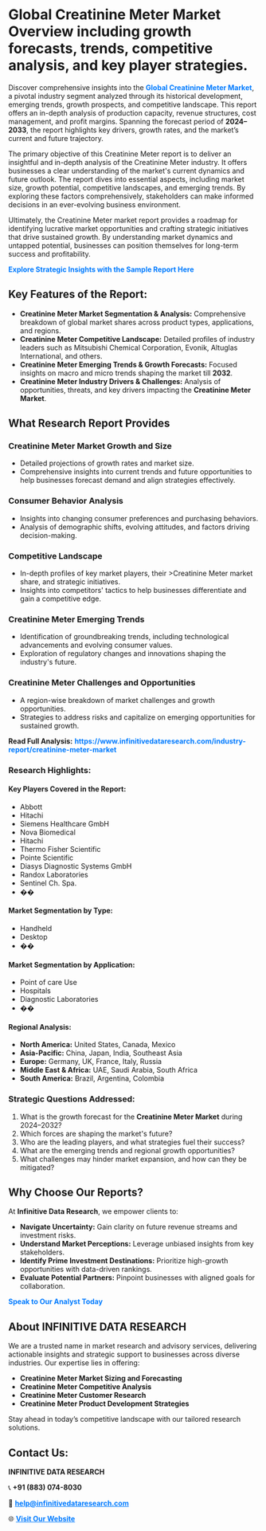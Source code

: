 <h1>Global Creatinine Meter Market Overview including growth forecasts, trends, competitive analysis, and key player strategies.</h1>
<p>
Discover comprehensive insights into the 
<a href="https://www.infinitivedataresearch.com/industry-report/creatinine-meter-market" rel="dofollow" style="color: #007BFF; text-decoration: none;"><strong>Global Creatinine Meter Market</strong></a>, a pivotal industry segment analyzed through its historical development, emerging trends, growth prospects, and competitive landscape. This report offers an in-depth analysis of production capacity, revenue structures, cost management, and profit margins. Spanning the forecast period of <strong>2024–2033</strong>, the report highlights key drivers, growth rates, and the market’s current and future trajectory.
</p>
<p>
The primary objective of this Creatinine Meter report is to deliver an insightful and in-depth analysis of the Creatinine Meter industry. It offers businesses a clear understanding of the market's current dynamics and future outlook. The report dives into essential aspects, including market size, growth potential, competitive landscapes, and emerging trends. By exploring these factors comprehensively, stakeholders can make informed decisions in an ever-evolving business environment.
</p>
<p>
Ultimately, the Creatinine Meter market report provides a roadmap for identifying lucrative market opportunities and crafting strategic initiatives that drive sustained growth. By understanding market dynamics and untapped potential, businesses can position themselves for long-term success and profitability.
</p>
<p>
<a href="https://www.infinitivedataresearch.com/request-sample/reportId=109035" style="color: #007BFF; text-decoration: none;"><strong>Explore Strategic Insights with the Sample Report Here</strong></a>
</p>

<h2>Key Features of the Report:</h2>
<ul>
<li><strong>Creatinine Meter Market Segmentation & Analysis:</strong> Comprehensive breakdown of global market shares across product types, applications, and regions.</li>
<li><strong>Creatinine Meter Competitive Landscape:</strong> Detailed profiles of industry leaders such as Mitsubishi Chemical Corporation, Evonik, Altuglas International, and others.</li>
<li><strong>Creatinine Meter Emerging Trends & Growth Forecasts:</strong> Focused insights on macro and micro trends shaping the market till <strong>2032</strong>.</li>
<li><strong>Creatinine Meter Industry Drivers & Challenges:</strong> Analysis of opportunities, threats, and key drivers impacting the <strong>Creatinine Meter Market</strong>.</li>
</ul>

<h2>What Research Report Provides</h2>
<h3>Creatinine Meter Market Growth and Size</h3>
<ul>
<li>Detailed projections of growth rates and market size.</li>
<li>Comprehensive insights into current trends and future opportunities to help businesses forecast demand and align strategies effectively.</li>
</ul>

<h3>Consumer Behavior Analysis</h3>
<ul>
<li>Insights into changing consumer preferences and purchasing behaviors.</li>
<li>Analysis of demographic shifts, evolving attitudes, and factors driving decision-making.</li>
</ul>

<h3>Competitive Landscape</h3>
<ul>
<li>In-depth profiles of key market players, their >Creatinine Meter market share, and strategic initiatives.</li>
<li>Insights into competitors' tactics to help businesses differentiate and gain a competitive edge.</li>
</ul>

<h3>Creatinine Meter Emerging Trends</h3>
<ul>
<li>Identification of groundbreaking trends, including technological advancements and evolving consumer values.</li>
<li>Exploration of regulatory changes and innovations shaping the industry's future.</li>
</ul>

<h3>Creatinine Meter Challenges and Opportunities</h3>
<ul>
<li>A region-wise breakdown of market challenges and growth opportunities.</li>
<li>Strategies to address risks and capitalize on emerging opportunities for sustained growth.</li>
</ul>
<p><strong>Read Full Analysis:</strong> <a href="https://www.infinitivedataresearch.com/industry-report/creatinine-meter-market" rel="dofollow" style="color: #007BFF; text-decoration: none;"><strong>https://www.infinitivedataresearch.com/industry-report/creatinine-meter-market</strong></a></p>
<h3>Research Highlights:</h3>
<h4>Key Players Covered in the Report:</h4>
<ul><li>Abbott</li><li>Hitachi</li><li>Siemens Healthcare GmbH</li><li>Nova Biomedical</li><li>Hitachi</li><li>Thermo Fisher Scientific</li><li>Pointe Scientific</li><li>Diasys Diagnostic Systems GmbH</li><li>Randox Laboratories</li><li>Sentinel Ch. Spa.</li><li>��</li></ul>
<h4>Market Segmentation by Type:</h4>
<ul><li>Handheld</li><li>Desktop</li><li>��</li></ul>
<h4>Market Segmentation by Application:</h4>
<ul><li>Point of care Use</li><li>Hospitals</li><li>Diagnostic Laboratories</li><li>��</li></ul>

<h4>Regional Analysis:</h4>
<ul>
<li><strong>North America:</strong> United States, Canada, Mexico</li>
<li><strong>Asia-Pacific:</strong> China, Japan, India, Southeast Asia</li>
<li><strong>Europe:</strong> Germany, UK, France, Italy, Russia</li>
<li><strong>Middle East & Africa:</strong> UAE, Saudi Arabia, South Africa</li>
<li><strong>South America:</strong> Brazil, Argentina, Colombia</li>
</ul>

<h3>Strategic Questions Addressed:</h3>
<ol>
<li>What is the growth forecast for the <strong>Creatinine Meter Market</strong> during 2024–2032?</li>
<li>Which forces are shaping the market's future?</li>
<li>Who are the leading players, and what strategies fuel their success?</li>
<li>What are the emerging trends and regional growth opportunities?</li>
<li>What challenges may hinder market expansion, and how can they be mitigated?</li>
</ol>

<h2>Why Choose Our Reports?</h2>
<p>At <strong>Infinitive Data Research</strong>, we empower clients to:</p>
<ul>
<li><strong>Navigate Uncertainty:</strong> Gain clarity on future revenue streams and investment risks.</li>
<li><strong>Understand Market Perceptions:</strong> Leverage unbiased insights from key stakeholders.</li>
<li><strong>Identify Prime Investment Destinations:</strong> Prioritize high-growth opportunities with data-driven rankings.</li>
<li><strong>Evaluate Potential Partners:</strong> Pinpoint businesses with aligned goals for collaboration.</li>
</ul>
<p><a href="https://www.infinitivedataresearch.com/industry-report/creatinine-meter-market" rel="dofollow" style="color: #007BFF; text-decoration: none;"><strong>Speak to Our Analyst Today</strong></a></p>

<h2>About INFINITIVE DATA RESEARCH</h2>
<p>We are a trusted name in market research and advisory services, delivering actionable insights and strategic support to businesses across diverse industries. Our expertise lies in offering:</p>
<ul>
<li><strong>Creatinine Meter Market Sizing and Forecasting</strong></li>
<li><strong>Creatinine Meter Competitive Analysis</strong></li>
<li><strong>Creatinine Meter Customer Research</strong></li>
<li><strong>Creatinine Meter Product Development Strategies</strong></li>
</ul>
<p>Stay ahead in today’s competitive landscape with our tailored research solutions.</p>

<h2>Contact Us:</h2>
<p><strong>INFINITIVE DATA RESEARCH</strong></p>
<p>📞 <strong>+91 (883) 074-8030</strong></p>
<p>📧 <strong><a href="mailto:help@infinitivedataresearch.com" style="color: #007BFF;">help@infinitivedataresearch.com</a></strong></p>
<p>🌐 <strong><a href="https://www.infinitivedataresearch.com" rel="dofollow" style="color: #007BFF;">Visit Our Website</a></strong></p>